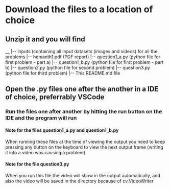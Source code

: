 # Download the files to a location of choice
## Unzip it and you will find
__
|-- inputs (containing all input datasets (images and videos) for all the problems
|-- hemanth1.pdf (PDF report)
|-- question1_a.py (python file for first problem - part a)
|-- question1_b.py (python file for first problem - part b)
|-- question2.py (python file for second problem)
|-- question3.py (python file for third problem)
|-- This README.md file

## Open the .py files one after the another in a IDE of choice, preferrably VSCode
### Run the files one after another by hitting the run button on the IDE and the program will run
#### Note for the files question1_a.py and question1_b.py
When running these files at the time of viewing the output you need to keep pressing any button on the keyboard to view the next output frame (writing it into a video was causing a problem)
#### Note for the file question3.py
When you run this file the video will show in the output automatically, and also the video will be saved in the directory because of cv.VideoWriter
